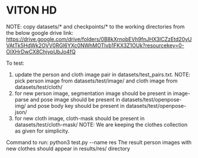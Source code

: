 # VITON HD

NOTE: copy datasets/* and checkpoints/* to the working directories from the below google drive link:
https://drive.google.com/drive/folders/0B8kXrnobEVh9fnJHX3lCZzEtd20yUVAtTk5HdWk2OVV0RGl6YXc0NWhMOTlvb1FKX3Z1OUk?resourcekey=0-OIXHrDwCX8ChjypUbJo4fQ

To test:
1. update the person and cloth image pair in datasets/test_pairs.txt. NOTE: pick person image from datasets/test/image/ and cloth image from  datasets/test/cloth/
2. for new person image, segmentation image should be present in image-parse and pose image should be present in datasets/test/openpose-img/ and pose body key should be present in datasets/test/openpose-json/
3. for new cloth image, cloth-mask should be present in datasets/test/cloth-mask/
NOTE: We are keeping the clothes collection as given for simplicity.

Command to run:
python3 test.py --name res
The result person images with new clothes should appear in results/res/ directory



